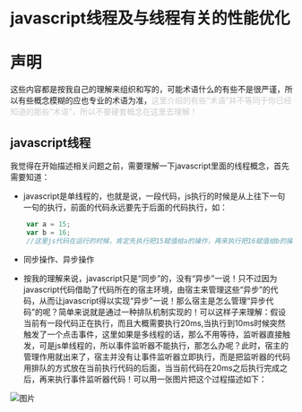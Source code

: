 # javascript线程及与线程有关的性能优化

# 声明

这些内容都是按我自己的理解来组织和写的，可能术语什么的有些不是很严谨，所以有些概念模糊的应也专业的术语为准，<span style="color:#ccc;">这里介绍的有些“术语”并不等同于你已经知道的那些“术语”，所以不要硬套概念在这里去理解！</span>

## javascript线程

我觉得在开始描述相关问题之前，需要理解一下javascript里面的线程概念，首先需要知道：

*  javascript是单线程的，也就是说，一段代码，js执行的时候是从上往下一句一句的执行，前面的代码永远要先于后面的代码执行，如：

``` javascript
	var a = 15;
	var b = 16;
	//这里js代码在运行的时候，肯定先执行把15赋值给a的操作，再来执行把16赋值给b的操作
```

* 同步操作、异步操作

+ 按我的理解来说，javascript只是“同步”的，没有“异步”一说！只不过因为javascript代码借助了代码所在的宿主环境，由宿主来管理这些“异步”的代码，从而让javascript得以实现“异步”一说！那么宿主是怎么管理“异步代码”的呢？简单来说就是通过一种排队机制实现的！可以这样子来理解：假设当前有一段代码正在执行，而且大概需要执行20ms,当执行到10ms时候突然触发了一个点击事件，这里如果是多线程的话，那么不用等待，监听器直接触发，可是js单线程的，所以事件监听器不能执行，那怎么办呢？此时，宿主的管理作用就出来了，宿主并没有让事件监听器立即执行，而是把监听器的代码用排队的方式放在当前执行代码的后面，当当前代码在20ms之后执行完成之后，再来执行事件监听器代码！可以用一张图片把这个过程描述如下：

![图片](https://github.com/woai30231/javascriptThreadStudy/blob/master/images/demo_1.png)

